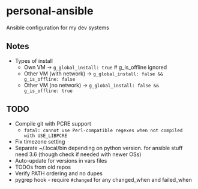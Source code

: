 # personal-ansible

Ansible configuration for my dev systems

## Notes

-   Types of install
    -   Own VM -> `g_global_install: true` # g_is_offline ignored
    -   Other VM (with network) ->
        `g_global_install: false && g_is_offline: false`
    -   Other VM (no network) -> `g_global_install: false && g_is_offline: true`

## TODO

-   Compile git with PCRE support
    -   `fatal: cannot use Perl-compatible regexes when not compiled with USE_LIBPCRE`
-   Fix timezone setting
-   Separate ~/.local/bin depending on python version. for ansible stuff need
    3.6 (though check if needed with newer OSs)
-   Auto-update for versions in vars files
-   TODOs from old repos
-   Verify PATH ordering and no dupes
-   pygrep hook - require `#changed` for any changed_when and failed_when

